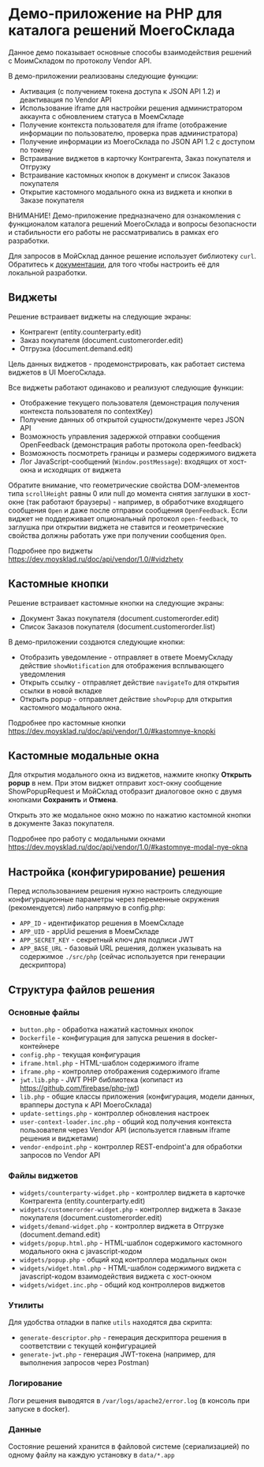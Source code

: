 # Демо-приложение на PHP для каталога решений МоегоСклада

Данное демо показывает основные способы взаимодействия решений с МоимСкладом по протоколу Vendor API. 

В демо-приложении реализованы следующие функции:
* Активация (с получением токена доступа к JSON API 1.2) и деактивация по Vendor API
* Использование iframe для настройки решения администратором аккаунта с обновлением статуса в МоемСкладе
* Получение контекста пользователя для iframe (отображение информации по пользователю, проверка прав администратора)
* Получение информации из МоегоСклада по JSON API 1.2 с доступом по токену
* Встраивание виджетов в карточку Контрагента, Заказ покупателя и Отгрузку
* Встраивание кастомных кнопок в документ и список Заказов покупателя
* Открытие кастомного модального окна из виджета и кнопки в Заказе покупателя

ВНИМАНИЕ! Демо-приложение предназначено для ознакомления с функционалом каталога решений МоегоСклада и вопросы 
безопасности и стабильности его работы не рассматривались в рамках его разработки.

Для запросов в МойСклад данное решение использует библиотеку `curl`. 
Обратитесь к [документации](https://www.php.net/manual/ru/book.curl.php), для того чтобы настроить её для локальной разработки.

## Виджеты

Решение встраивает виджеты на следующие экраны:

* Контрагент (entity.counterparty.edit)
* Заказ покупателя (document.customerorder.edit)
* Отгрузка (document.demand.edit)

Цель данных виджетов - продемонстрировать, как работает система виджетов в UI МоегоСклада. 

Все виджеты работают одинаково и реализуют следующие функции:
* Отображение текущего пользователя (демонстрация получения контекста пользователя по contextKey)
* Получение данных об открытой сущности/документе через JSON API
* Возможность управления задержкой отправки сообщения OpenFeedback (демонстрация работы протокола open-feedback)
* Возможность посмотреть границы и размеры содержимого виджета
* Лог JavaScript-сообщений (`Window.postMessage`): входящих от хост-окна и исходящих от виджета  

Обратите внимание, что геометрические свойства DOM-элементов типа `scrollHeight` равны 0 или null до момента снятия заглушки 
в хост-окне (так работают браузеры) - например, в обработчике входящего сообщения `Open` и даже после отправки сообщения `OpenFeedback`. 
Если виджет не поддерживает опциональный протокол `open-feedback`, то заглушка при открытии виджета не ставится и геометрические
свойства должны работать уже при получении сообщения `Open`.   

Подробнее про виджеты https://dev.moysklad.ru/doc/api/vendor/1.0/#vidzhety

## Кастомные кнопки

Решение встраивает кастомные кнопки на следующие экраны:

* Документ Заказ покупателя (document.customerorder.edit)
* Список Заказов покупателя (document.customerorder.list)

В демо-приложении создаются следующие кнопки:

* Отобразить уведомление - отправляет в ответе МоемуСкладу действие `showNotification` для отображения всплывающего уведомления 
* Открыть ссылку - отправляет действие `navigateTo` для открытия ссылки в новой вкладке
* Открыть popup - отправляет действие `showPopup` для открытия кастомного модального окна.

Подробнее про кастомные кнопки https://dev.moysklad.ru/doc/api/vendor/1.0/#kastomnye-knopki

## Кастомные модальные окна

Для открытия модального окна из виджетов, нажмите кнопку **Открыть popup** в нем.
При этом виджет отправит хост-окну сообщение ShowPopupRequest и МойСклад отобразит диалоговое окно с двумя кнопками **Сохранить** и **Отмена**.

Открыть это же модальное окно можно по нажатию кастомной кнопки в документе Заказ покупателя.

Подробнее про работу с модальными окнами https://dev.moysklad.ru/doc/api/vendor/1.0/#kastomnye-modal-nye-okna

## Настройка (конфигурирование) решения

Перед использованием решения нужно настроить следующие конфигурационные параметры 
через переменные окружения (рекомендуется) либо напрямую в config.php:

* `APP_ID`                          - идентификатор решения в МоемСкладе
* `APP_UID`                         - appUid решения в МоемСкладе
* `APP_SECRET_KEY`                  - секретный ключ для подписи JWT
* `APP_BASE_URL`                    - базовый URL решения, должен указывать на содержимое `./src/php` (сейчас используется при генерации дескриптора)

## Структура файлов решения

### Основные файлы

* `button.php`                      - обработка нажатий кастомных кнопок
* `Dockerfile`                      - конфигурация для запуска решения в docker-контейнере
* `config.php`                      - текущая конфигурация
* `iframe.html.php`                 - HTML-шаблон содержимого iframe
* `iframe.php`                      - контроллер отображения содержимого iframe
* `jwt.lib.php`                     - JWT PHP библиотека (копипаст из https://github.com/firebase/php-jwt)
* `lib.php`                         - общие классы приложения (конфигурация, модели данных, врапперы доступа к API МоегоСклада)
* `update-settings.php`             - контроллер обновления настроек
* `user-context-loader.inc.php`     - общий код получения контекста пользователя через Vendor API (используется главным iframe решения и виджетами) 
* `vendor-endpoint.php`             - контроллер REST-endpoint'a для обработки запросов по Vendor API

### Файлы виджетов

* `widgets/counterparty-widget.php`     - контроллер виджета в карточке Контрагента (entity.counterparty.edit)
* `widgets/customerorder-widget.php`    - контроллер виджета в Заказе покупателя (document.customerorder.edit)
* `widgets/demand-widget.php`           - контроллер виджета в Отгрузке (document.demand.edit)
* `widgets/popup.html.php`              - HTML-шаблон содержимого кастомного модального окна с javascript-кодом
* `widgets/popup.php`                   - общий код контроллера модальных окон
* `widgets/widget.html.php`             - HTML-шаблон содержимого виджета с javascript-кодом взаимодействия виджета с хост-окном
* `widgets/widget.inc.php`              - общий код контроллеров виджетов

### Утилиты

Для удобства отладки в папке `utils` находятся два скрипта:

* `generate-descriptor.php`     - генерация дескриптора решения в соответствии с текущей конфигурацией
* `generate-jwt.php`            - генерация JWT-токена (например, для выполнения запросов через Postman) 

### Логирование

Логи решения выводятся в `/var/logs/apache2/error.log` (в консоль при запуске в docker).

### Данные

Состояние решений хранится в файловой системе (сериализацией) по одному файлу на каждую установку в `data/*.app` 
